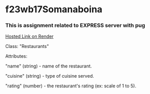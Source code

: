 # f23wb17Somanaboina

### This is assignment related to EXPRESS server with pug

[Hosted Link on Render](https://f23wb17somanaboina.onrender.com)

Class: "Restaurants"

Attributes:

"name" (string) - name of the restaurant.

"cuisine" (string) - type of cuisine served.

"rating" (number) - the restaurant's rating (ex: scale of 1 to 5).
